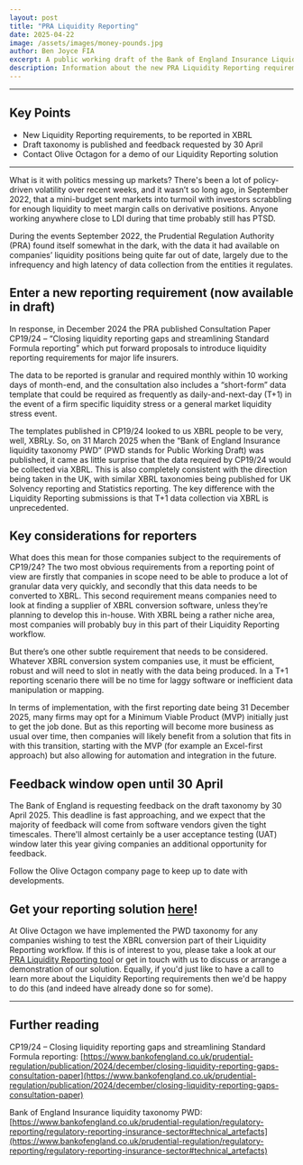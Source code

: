 ```yaml
---
layout: post
title: "PRA Liquidity Reporting"
date: 2025-04-22
image: /assets/images/money-pounds.jpg
author: Ben Joyce FIA
excerpt: A public working draft of the Bank of England Insurance Liquidity Reporting XBRL taxonomy is out now with feedback requested by 30 April.
description: Information about the new PRA Liquidity Reporting requirement including frequency of data submissions and considerations for choosing XBRL software.
---
```


---

## Key Points

- New Liquidity Reporting requirements, to be reported in XBRL
- Draft taxonomy is published and feedback requested by 30 April
- Contact Olive Octagon for a demo of our Liquidity Reporting solution

---

What is it with politics messing up markets? There's been a lot of policy-driven volatility over recent weeks, and it wasn’t so long ago, in September 2022, that a mini-budget sent markets into turmoil with investors scrabbling for enough liquidity to meet margin calls on derivative positions. Anyone working anywhere close to LDI during that time probably still has PTSD.

During the events September 2022, the Prudential Regulation Authority (PRA) found itself somewhat in the dark, with the data it had available on companies’ liquidity positions being quite far out of date, largely due to the infrequency and high latency of data collection from the entities it regulates.

## Enter a new reporting requirement (now available in draft)

In response, in December 2024 the PRA published Consultation Paper CP19/24 – “Closing liquidity reporting gaps and streamlining Standard Formula reporting” which put forward proposals to introduce liquidity reporting requirements for major life insurers.

The data to be reported is granular and required monthly within 10 working days of month-end, and the consultation also includes a “short-form” data template that could be required as frequently as daily-and-next-day (T+1) in the event of a firm specific liquidity stress or a general market liquidity stress event.

The templates published in CP19/24 looked to us XBRL people to be very, well, XBRLy. So, on 31 March 2025 when the “Bank of England Insurance liquidity taxonomy PWD” (PWD stands for Public Working Draft) was published, it came as little surprise that the data required by CP19/24 would be collected via XBRL. This is also completely consistent with the direction being taken in the UK, with similar XBRL taxonomies being published for UK Solvency reporting and Statistics reporting. The key difference with the Liquidity Reporting submissions is that T+1 data collection via XBRL is unprecedented.

## Key considerations for reporters

What does this mean for those companies subject to the requirements of CP19/24? The two most obvious requirements from a reporting point of view are firstly that companies in scope need to be able to produce a lot of granular data very quickly, and secondly that this data needs to be converted to XBRL. This second requirement means companies need to look at finding a supplier of XBRL conversion software, unless they’re planning to develop this in-house. With XBRL being a rather niche area, most companies will probably buy in this part of their Liquidity Reporting workflow.

But there’s one other subtle requirement that needs to be considered. Whatever XBRL conversion system companies use, it must be efficient, robust and will need to slot in neatly with the data being produced. In a T+1 reporting scenario there will be no time for laggy software or inefficient data manipulation or mapping.

In terms of implementation, with the first reporting date being 31 December 2025, many firms may opt for a Minimum Viable Product (MVP) initially just to get the job done. But as this reporting will become more business as usual over time, then companies will likely benefit from a solution that fits in with this transition, starting with the MVP (for example an Excel-first approach) but also allowing for automation and integration in the future.

## Feedback window open until 30 April

The Bank of England is requesting feedback on the draft taxonomy by 30 April 2025. This deadline is fast approaching, and we expect that the majority of feedback will come from software vendors given the tight timescales. There'll almost certainly be a user acceptance testing (UAT) window later this year giving companies an additional opportunity for feedback.

Follow the Olive Octagon company page to keep up to date with developments.

## Get your reporting solution [here](/products/pra-liquidity/)!

At Olive Octagon we have implemented the PWD taxonomy for any companies wishing to test the XBRL conversion part of their Liquidity Reporting workflow. If this is of interest to you, please take a look at our [PRA Liquidity Reporting tool](/products/pra-liquidity/) or get in touch with us to discuss or arrange a demonstration of our solution. Equally, if you'd just like to have a call to learn more about the Liquidity Reporting requirements then we'd be happy to do this (and indeed have already done so for some).

---

## Further reading

CP19/24 – Closing liquidity reporting gaps and streamlining Standard Formula reporting: [https://www.bankofengland.co.uk/prudential-regulation/publication/2024/december/closing-liquidity-reporting-gaps-consultation-paper](https://www.bankofengland.co.uk/prudential-regulation/publication/2024/december/closing-liquidity-reporting-gaps-consultation-paper)

Bank of England Insurance liquidity taxonomy PWD: [https://www.bankofengland.co.uk/prudential-regulation/regulatory-reporting/regulatory-reporting-insurance-sector#technical_artefacts](https://www.bankofengland.co.uk/prudential-regulation/regulatory-reporting/regulatory-reporting-insurance-sector#technical_artefacts)